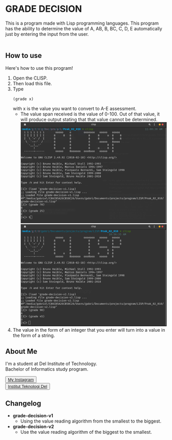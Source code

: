 # GRADE DECISION

This is a program made with Lisp programming languages. This program has the ability to determine the value of A, AB, B, BC, C, D, E automatically just by entering the input from the user. <br> <br>

## How to use

Here's how to use this program!
1. Open the CLISP.
2. Then load this file.
3. Type 
   ```
   (grade x)
   ``` 
   with x is the value you want to convert to A-E assessment.
   - The value span received is the value of 0-100. Out of that value, it will produce output stating that that value cannot be determined.
![grade-decision-v1](https://raw.githubusercontent.com/gabrielhtg/grade-decision/main/res/v1.png)
![grade-decision-v2](https://raw.githubusercontent.com/gabrielhtg/grade-decision/main/res/v2.png)
1. The value in the form of an integer that you enter will turn into a value in the form of a string.

## <b>About Me</b>

I'm a student at Del Institute of Technology. <br>
Bachelor of Informatics study program. <br>


<button><a href="https://www.instagram.com/gabrielhtg77/">My Instagram</a></button>
<br>
<button><a href="https://www.del.ac.id/">Institut Teknologi Del</a></button>

## <b>Changelog</b>

- <b>grade-decision-v1</b>
  - Using the value reading algorithm from the smallest to the biggest.
- <b>grade-decision-v2</b>
  - Use the value reading algorithm of the biggest to the smallest.
